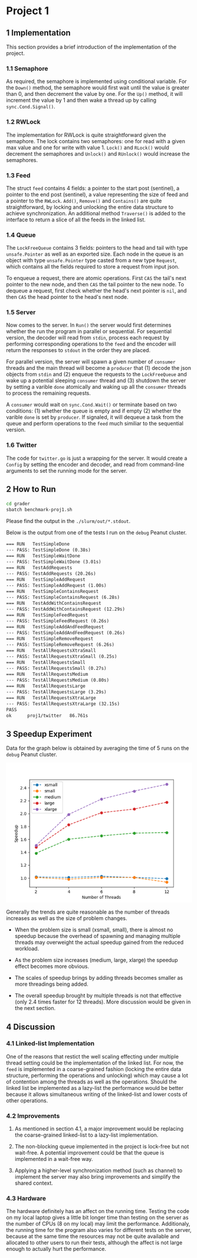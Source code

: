 # Project 1

## 1 Implementation

This section provides a brief introduction of the implementation of the project.

### 1.1 Semaphore

As required, the semaphore is implemented using conditional variable.
For the `Down()` method, the semaphore would first wait until the value is greater than 0, and then decrement the value by one. For the `Up()` method, it will increment the value by 1 and then wake a thread up by calling `sync.Cond.Signal()`.

### 1.2 RWLock

The implementation for RWLock is quite straightforward given the semaphore. The lock contains two semaphores: one for read with a given max value and one for write with value 1. `Lock()` and `RLock()` would decrement the semaphores and `Unlock()` and `RUnlock()` would increase the semaphores.

### 1.3 Feed

The struct `feed` contains 4 fields: a pointer to the start post (sentinel), a pointer to the end post (sentinel), a value representing the size of feed and a pointer to the `RWLock`. `Add()`, `Remove()` and `Contains()` are quite straightforward, by locking and unlocking the entire data structure to achieve synchronization. An additional method `Traverse()` is added to the interface to return a slice of all the feeds in the linked list.

### 1.4 Queue

The `LockFreeQueue` contains 3 fields: pointers to the head and tail with type `unsafe.Pointer` as well as an exported size. Each node in the queue is an object with type `unsafe.Pointer` type casted from a new type `Request`, which contains all the fields required to store a request from input json. 

To enqueue a request, there are atomic operations. First `CAS` the tail's next pointer to the new node, and then `CAS` the tail pointer to the new node. To dequeue a request, first check whether the head's next pointer is `nil`, and then `CAS` the head pointer to the head's next node.

### 1.5 Server

Now comes to the server. In `Run()` the server would first determines whether the run the program in parallel or sequential. For sequential version, the decoder will read from `stdin`, process each request by performing corresponding operations to the `feed` and the encoder will return the responses to `stdout` in the order they are placed.

For parallel version, the server will spawn a given number of `consumer` threads and the main thread will become a `producer` that (1) decode the json objects from `stdin` and (2) enqueue the requests to the `LockFreeQueue` and wake up a potential sleeping `consumer` thread and (3) shutdown the server by setting a varible `done` atomically and waking up all the `consumer` threads to process the remaining requests.

A `consumer` would wait on `sync.Cond.Wait()` or terminate based on two conditions: (1) whether the queue is empty and if empty (2) whether the varible `done` is set by `producer`. If signaled, it will dequeue a task from the queue and perform operations to the `feed` much similiar to the sequential version.

### 1.6 Twitter

The code for `twitter.go` is just a wrapping for the server. It would create a `Config` by setting the encoder and decoder, and read from command-line arguments to set the running mode for the server.

## 2 How to Run

```sh
cd grader
sbatch benchmark-proj1.sh
```
Please find the output in the `./slurm/out/*.stdout`.

Below is the output from one of the tests I run on the `debug` Peanut cluster.
```
=== RUN   TestSimpleDone
--- PASS: TestSimpleDone (0.38s)
=== RUN   TestSimpleWaitDone
--- PASS: TestSimpleWaitDone (3.01s)
=== RUN   TestAddRequests
--- PASS: TestAddRequests (20.26s)
=== RUN   TestSimpleAddRequest
--- PASS: TestSimpleAddRequest (1.00s)
=== RUN   TestSimpleContainsRequest
--- PASS: TestSimpleContainsRequest (6.28s)
=== RUN   TestAddWithContainsRequest
--- PASS: TestAddWithContainsRequest (12.29s)
=== RUN   TestSimpleFeedRequest
--- PASS: TestSimpleFeedRequest (0.26s)
=== RUN   TestSimpleAddAndFeedRequest
--- PASS: TestSimpleAddAndFeedRequest (0.26s)
=== RUN   TestSimpleRemoveRequest
--- PASS: TestSimpleRemoveRequest (6.26s)
=== RUN   TestAllRequestsXtraSmall
--- PASS: TestAllRequestsXtraSmall (0.25s)
=== RUN   TestAllRequestsSmall
--- PASS: TestAllRequestsSmall (0.27s)
=== RUN   TestAllRequestsMedium
--- PASS: TestAllRequestsMedium (0.80s)
=== RUN   TestAllRequestsLarge
--- PASS: TestAllRequestsLarge (3.29s)
=== RUN   TestAllRequestsXtraLarge
--- PASS: TestAllRequestsXtraLarge (32.15s)
PASS
ok  	proj1/twitter	86.761s
```

## 3 Speedup Experiment

Data for the graph below is obtained by averaging the time of 5 runs on the `debug` Peanut cluster.

![](./benchmark/plot.png)

Generally the trends are quite reasonable as the number of threads increases as well as the size of problem changes. 
- When the problem size is small (xsmall, small), there is almost no speedup because the overhead of spawning and managing multiple threads may overweight the actual speedup gained from the reduced workload.
- As the problem size increases (medium, large, xlarge) the speedup effect becomes more obvious.
- The scales of speedup brings by adding threads becomes smaller as more threadings being added.

- The overall speedup brought by multiple threads is not that effective (only 2.4 times faster for 12 threads). More discussion would be given in the next section.

## 4 Discussion

### 4.1 Linked-list Implementation

One of the reasons that restict the well scaling effecting under multiple thread setting could be the implementation of the linked list. For now, the `feed` is implemented in a coarse-grained fashion (locking the entire data structure, performing the operations and unlocking) which may cause a lot of contention among the threads as well as the operations. Should the linked list be implemented as a lazy-list the performance would be better because it allows simultaneous writing of the linked-list and lower costs of other operations.

### 4.2 Improvements

1. As mentioned in section 4.1, a major improvement would be replacing the coarse-grained linked-list to a lazy-list implementation. 

2. The non-blocking queue implemented in the project is lock-free but not wait-free. A potential improvement could be that the queue is implemented in a wait-free way.

3. Applying a higher-level synchronization method (such as channel) to implement the server may also bring improvements and simplify the shared context.

### 4.3 Hardware

The hardware definitely has an affect on the running time. Testing the code on my local laptop gives a little bit longer time than testing on the server as the number of CPUs (8 on my local) may limit the performance. Additionaly, the running time for the program also varies for different tests on the server, because at the same time the resources may not be quite available and allocated to other users to run their tests, although the affect is not large enough to actually hurt the performance.
